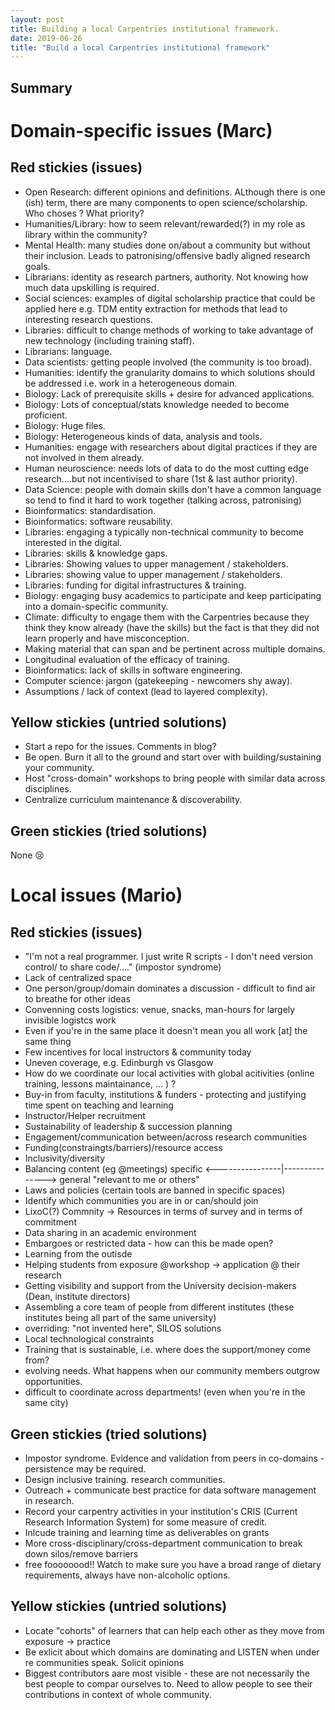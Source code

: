 ```yaml
---
layout: post
title: Building a local Carpentries institutional framework.
date: 2019-06-26
title: "Build a local Carpentries institutional framework"
---
```

## Summary

# Domain-specific issues (Marc)

## Red stickies (issues)
* Open Research: different opinions and definitions. ALthough there is one (ish) term, there are many components to open science/scholarship. Who choses ? What priority?
* Humanities/Library: how to seem relevant/rewarded(?) in my role as library within the community? 
* Mental Health: many studies done on/about a community but without their inclusion. Leads to patronising/offensive badly aligned research goals.
* Librarians: identity as research partners, authority. Not knowing how much data upskilling is required.
* Social sciences: examples of digital scholarship practice that could be applied here e.g. TDM entity extraction for methods that lead to interesting research questions.
* Libraries: difficult to change methods of working to take advantage of new technology (including training staff).
* Librarians: language.
* Data scientists: getting people involved (the community is too broad).
* Humanities: identify the granularity domains to which solutions should be addressed i.e. work in a heterogeneous domain.
* Biology: Lack of prerequisite skills + desire for advanced applications.
* Biology: Lots of conceptual/stats knowledge needed to become proficient.
* Biology: Huge files.
* Biology: Heterogeneous kinds of data, analysis and tools.
* Humanities: engage with researchers about digital practices if they are not involved in them already.
* Human neuroscience: needs lots of data to do the most cutting edge research....but not incentivised to share (1st & last author priority).
* Data Science: people with domain skills don't have a common language so tend to find it hard to work together (talking across, patronising)
* Bioinformatics: standardisation.
* Bioinformatics: software reusability.
* Libraries: engaging a typically non-technical community to become interested in the digital.
* Libraries: skills & knowledge gaps.
* Libraries: Showing values to upper management / stakeholders. 
* Libraries: showing value to upper management / stakeholders.
* Libraries: funding for digital infrastructures & training. 
* Biology: engaging busy academics to participate and keep participating into a domain-specific community. 
* Climate: difficulty to engage them with the Carpentries because they think they know already (have the skills) but the fact is that they did not learn properly and have misconception.
* Making material that can span and be pertinent across multiple domains.
* Longitudinal evaluation of the efficacy of training. 
* Bioinformatics: lack of skills in software engineering.
* Computer science: jargon (gatekeeping - newcomers shy away).
* Assumptions / lack of context (lead to layered complexity). 

## Yellow stickies (untried solutions)
* Start a repo for the issues. Comments in blog?
* Be open. Burn it all to the ground and start over with building/sustaining your community. 
* Host "cross-domain" workshops to bring people with similar data across disciplines.
* Centralize curriculum maintenance & discoverability.

## Green stickies (tried solutions)
None :cry:

# Local issues (Mario)

## Red stickies (issues)

* "I'm not a real programmer. I just write R scripts - I don't need version control/ to share code/...." (impostor syndrome)
* Lack of centralized space
* One person/group/domain dominates a discussion - difficult to find air to breathe for other ideas
* Convenning costs logistics: venue, snacks, man-hours for largely invisible logistcs work
* Even if you're in the same place it doesn't mean you all work [at] the same thing
* Few incentives for local instructors & community today
* Uneven coverage, e.g. Edinburgh vs Glasgow
* How do we coordinate our local activities with global acitivities (online training, lessons maintainance, ... ) ?
* Buy-in from faculty, institutions & funders - protecting and justifying time spent on teaching and learning 
* Instructor/Helper recruitment
* Sustainability of leadership & succession planning
* Engagement/communication between/across research communities
* Funding(constraingts/barriers)/resource access
* Inclusivity/diversity
* Balancing content (eg @meetings)
  specific <----------------|---------------> general
                    "relevant to me or others"
* Laws and policies (certain tools are banned in specific spaces)
* Identify which communities you are in or can/should join
* LixoC(?) Commnity -> Resources in terms of survey and in terms of commitment
* Data sharing in an academic environment
* Embargoes or restricted data - how can this be made open?
* Learning from the outisde
* Helping students from exposure @workshop -> application @ their research
* Getting visibility and support from the University decision-makers (Dean,
  institute directors)
* Assembling a core team of people from different institutes (these institutes being all part of the same university)
* overriding: "not invented here", SILOS solutions
* Local technological constraints
* Training that is sustainable, i.e. where does the support/money come from?
* evolving needs. What happens when our community members outgrow opportunities.
* difficult to coordinate across departments! (even when you're in the same city)

## Green stickies (tried solutions)

* Impostor syndrome. Evidence and validation from peers in co-domains - persistence may be required.
* Design inclusive training. research  communities.
* Outreach + communicate best practice for data software management in research.
* Record your carpentry activities in your institution's CRIS (Current Research Information System) for some measure of credit.
* Inlcude training and learning time as deliverables on grants
* More cross-disciplinary/cross-department communication to break down silos/remove barriers
* free foooooood!! Watch to make sure you have a broad range of dietary requirements, always have non-alcoholic options.

## Yellow stickies (untried solutions)

* Locate "cohorts" of learners that can help each other as they move from exposure -> practice
* Be exlicit about which domains are dominating and LISTEN when under re communities speak. Solicit opinions
* Biggest contributors aare most visible - these are not necessarily the best people to compar ourselves to. Need to allow people to see their contributions in context of whole community.

